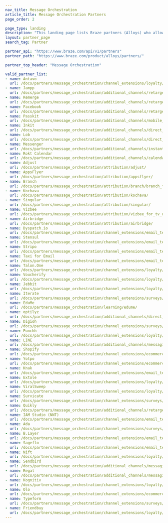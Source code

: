 ```yaml
---
nav_title: Message Orchestration
article_title: Message Orchestration Partners
page_order: 2

page_type: landing
description: "This landing page lists Braze partners (Alloys) who allow you to orchestrate your messages with retargeting, email templates, promotions, attribution, and more."
layout: partner_page
search_tag: Partner

partner_api: "https://www.braze.com/api/v1/partners"
partner_path: "https://www.braze.com/product/alloys/partners/"

partner_top_header: "Message Orchestration"

valid_partner_list:
- name: Antavo
  url: /docs/partners/message_orchestration/channel_extensions/loyalty/antavo/
- name: Jampp
  url: /docs/partners/message_orchestration/additional_channels/retargeting/jampp/
- name: Remerge
  url: /docs/partners/message_orchestration/additional_channels/retargeting/remerge/
- name: Facebook
  url: /docs/partners/message_orchestration/additional_channels/retargeting/facebook/
- name: Passkit
  url: /docs/partners/message_orchestration/additional_channels/mobile_wallet/passkit/
- name: Inkit
  url: /docs/partners/message_orchestration/additional_channels/direct_mail/inkit/
- name: Lob
  url: /docs/partners/message_orchestration/additional_channels/direct_mail/lob/
- name: Messenger
  url: /docs/partners/message_orchestration/additional_channels/instant_chat/messenger/
- name: Rokt Calendar
  url: /docs/partners/message_orchestration/additional_channels/calendar/rokt_calendar/
- name: Adjust
  url: /docs/partners/message_orchestration/attribution/adjust/
- name: AppsFlyer
  url: /docs/partners/message_orchestration/attribution/appsflyer/
- name: Branch
  url: /docs/partners/message_orchestration/attribution/branch/branch_for_deeplinking/
- name: Kochava
  url: /docs/partners/message_orchestration/attribution/kochava/
- name: Singular
  url: /docs/partners/message_orchestration/attribution/singular/
- name: Vizbee
  url: /docs/partners/message_orchestration/attribution/vizbee_for_tv_deeplinking/
- name: Airbridge
  url: /docs/partners/message_orchestration/attribution/airbridge/
- name: Dyspatch.io
  url: /docs/partners/message_orchestration/channel_extensions/email_templates/dyspatch/
- name: Stensul
  url: /docs/partners/message_orchestration/channel_extensions/email_templates/stensul/
- name: Stripo
  url: /docs/partners/message_orchestration/channel_extensions/email_templates/stripo/
- name: Taxi for Email
  url: /docs/partners/message_orchestration/channel_extensions/email_templates/taxi_for_email/
- name: Talon.One
  url: /docs/partners/message_orchestration/channel_extensions/loyalty/talonone/
- name: Voucherify
  url: /docs/partners/message_orchestration/channel_extensions/loyalty/voucherify/
- name: Jebbit
  url: /docs/partners/message_orchestration/channel_extensions/loyalty/jebbit/
- name: Iterate
  url: /docs/partners/message_orchestration/channel_extensions/surveys/iterate/
- name: EduMe
  url: /docs/partners/message_orchestration/learning/edume/
- name: optilyz
  url: /docs/partners/message_orchestration/additional_channels/direct_mail/optilyz/
- name: Digioh
  url: /docs/partners/message_orchestration/channel_extensions/surveys/digioh/
- name: Punchh
  url: /docs/partners/message_orchestration/channel_extensions/loyalty/punchh/
- name: LINE
  url: /docs/partners/message_orchestration/additional_channels/messaging/line/  
- name: Shopify
  url: /docs/partners/message_orchestration/channel_extensions/ecommerce/shopify/
- name: Yotpo
  url: /docs/partners/message_orchestration/channel_extensions/ecommerce/yotpo/
- name: Knak
  url: /docs/partners/message_orchestration/channel_extensions/email_templates/knak/
- name: Extole
  url: /docs/partners/message_orchestration/channel_extensions/loyalty/extole/
- name: ViralSweep
  url: /docs/partners/message_orchestration/channel_extensions/loyalty/viralsweep/
- name: Survicate
  url: /docs/partners/message_orchestration/channel_extensions/surveys/survicate/
- name: Quikly
  url: /docs/partners/message_orchestration/additional_channels/retargeting/quikly/
- name: IAM Studio (NNT)
  url: /docs/partners/message_orchestration/channel_extensions/email_templates/iam_studio/
- name: Ada
  url: /docs/partners/message_orchestration/channel_extensions/surveys/ada/
- name: B.Layer 
  url: /docs/partners/message_orchestration/channel_extensions/email_templates/blayer/
- name: Sageflo
  url: /docs/partners/message_orchestration/channel_extensions/email_templates/sageflo/
- name: Nift
  url: /docs/partners/message_orchestration/channel_extensions/loyalty/nift/
- name: Sendbird
  url: /docs/partners/message_orchestration/additional_channels/messaging/sendbird/  
- name: Regal
  url: /docs/partners/message_orchestration/additional_channels/messaging/regal/
- name: Kognitiv
  url: /docs/partners/message_orchestration/channel_extensions/loyalty/kognitiv/
- name: Olo
  url: /docs/partners/message_orchestration/channel_extensions/ecommerce/olo/
- name: Typeform
  url: /docs/partners/message_orchestration/channel_extensions/surveys/typeform/
- name: Friendbuy
  url: /docs/partners/message_orchestration/channel_extensions/loyalty/friendbuy/
---
```

